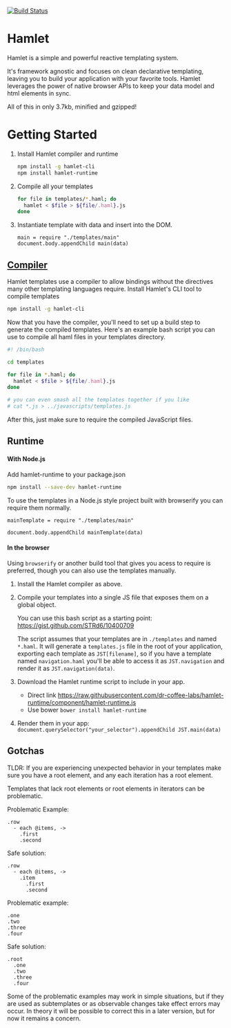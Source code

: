 [![Build Status](https://travis-ci.org/dr-coffee-labs/hamlet.svg?branch=master)](https://travis-ci.org/dr-coffee-labs/hamlet)

Hamlet
======

Hamlet is a simple and powerful reactive templating system.

It's framework agnostic and focuses on clean declarative templating, leaving you to build your application with your favorite tools. Hamlet leverages the power of native browser APIs to keep your data model and html elements in sync.

All of this in only 3.7kb, minified and gzipped!

Getting Started
===============

1. Install Hamlet compiler and runtime

    ```bash
    npm install -g hamlet-cli
    npm install hamlet-runtime
    ```

2. Compile all your templates

    ```bash
    for file in templates/*.haml; do
      hamlet < $file > ${file/.haml}.js
    done
    ```

3. Instantiate template with data and insert into the DOM.

    ```coffee-script
    main = require "./templates/main"
    document.body.appendChild main(data)
    ```

[Compiler](https://github.com/dr-coffee-labs/hamlet-compiler)
--------

Hamlet templates use a compiler to allow bindings without the directives many other templating languages require. Install Hamlet's CLI tool to compile templates

```bash
npm install -g hamlet-cli
```

Now that you have the compiler, you'll need to set up a build step to generate the compiled templates. Here's an example bash script you can use to compile all haml files in your templates directory.

```bash
#! /bin/bash

cd templates

for file in *.haml; do
  hamlet < $file > ${file/.haml}.js
done

# you can even smash all the templates together if you like
# cat *.js > ../javascripts/templates.js
```

After this, just make sure to require the compiled JavaScript files.

Runtime
-------

#### With Node.js

Add hamlet-runtime to your package.json

```bash
npm install --save-dev hamlet-runtime
```

To use the templates in a Node.js style project built with browserify you can require them normally.

```coffee-script
mainTemplate = require "./templates/main"

document.body.appendChild mainTemplate(data)
```

#### In the browser

Using `browserify` or another build tool that gives you acess to require is preferred, though you can also use the templates manually.

1. Install the Hamlet compiler as above.

2. Compile your templates into a single JS file that exposes them on a global object. 

    You can use this bash script as a starting point: https://gist.github.com/STRd6/10400709

    The script assumes that your templates are in `./templates` and named `*.haml`. It will generate a `templates.js` file in the root of your application, exporting each template as `JST[filename]`, so if you have a template named `navigation.haml` you'll be able to access it as `JST.navigation` and render it as `JST.navigation(data)`.

3. Download the Hamlet runtime script to include in your app.
    - Direct link https://raw.githubusercontent.com/dr-coffee-labs/hamlet-runtime/component/hamlet-runtime.js
    - Use bower `bower install hamlet-runtime`

4. Render them in your app: `document.querySelector("your_selector").appendChild JST.main(data)`

Gotchas
-------

TLDR: If you are experiencing unexpected behavior in your templates make sure you have a root element,
and any each iteration has a root element.

Templates that lack root elements or root elements in iterators can be problematic.

Problematic Example:

```haml
.row
  - each @items, ->
    .first
    .second
```

Safe solution:

```haml
.row
  - each @items, ->
    .item
      .first
      .second
```

Problematic example:

```haml
.one
.two
.three
.four
```

Safe solution:

```haml
.root
  .one
  .two
  .three
  .four
```

Some of the problematic examples may work in simple situations, but if they are used as subtemplates or as observable changes take effect errors may occur. In theory it will be possible to correct this in a later version, but for now it remains a concern.
